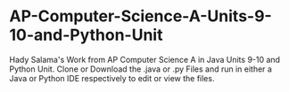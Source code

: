 # AP-Computer-Science-A-Units-9-10-and-Python-Unit
Hady Salama's Work from AP Computer Science A in Java Units 9-10 and Python Unit.
Clone or Download the .java or .py Files and run in either a Java or Python IDE respectively to edit or view the files.
